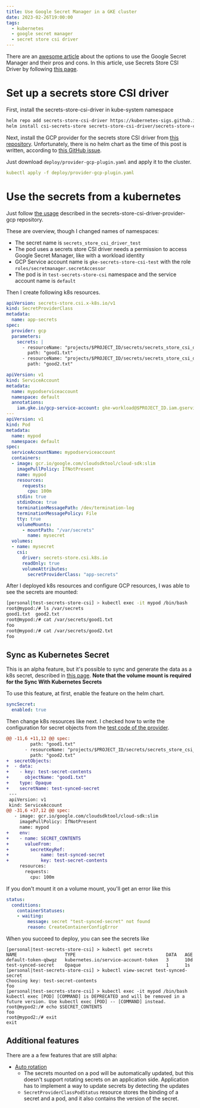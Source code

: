 ```yaml
---
title: Use Google Secret Manager in a GKE cluster
date: 2023-02-26T19:00:00
tags:
  - kubernetes
  - google secret manager
  - secret store csi driver
---
```


There are an [awesome article](https://medium.com/google-cloud/consuming-google-secret-manager-secrets-in-gke-911523207a79) about the options to use the Google Secret Manager and their pros and cons.
In this article, use Secrets Store CSI Driver by following [this page](https://secrets-store-csi-driver.sigs.k8s.io/getting-started/installation.html).

# Set up a secrets store CSI driver

First, install the secrets-store-csi-driver in kube-system namespace

```bash
helm repo add secrets-store-csi-driver https://kubernetes-sigs.github.io/secrets-store-csi-driver/charts
helm install csi-secrets-store secrets-store-csi-driver/secrets-store-csi-driver --namespace kube-system
```

Next, install the GCP provider for the secrets store CSI driver from [this repository](https://github.com/GoogleCloudPlatform/secrets-store-csi-driver-provider-gcp).
Unfortunately, there is no helm chart as the time of this post is written, according to [this GitHub issue](https://github.com/GoogleCloudPlatform/secrets-store-csi-driver-provider-gcp/issues/131).

Just download `deploy/provider-gcp-plugin.yaml` and apply it to the cluster.

```yml
kubectl apply -f deploy/provider-gcp-plugin.yaml
```

# Use the secrets from a kubernetes

Just follow [the usage](https://github.com/GoogleCloudPlatform/secrets-store-csi-driver-provider-gcp#usage) described in the secrets-store-csi-driver-provider-gcp repository.

These are overview, though I changed names of namespaces:

* The secret name is `secrets_store_csi_driver_test`
* The pod uses a secrets store CSI driver needs a permission to access Google Secret Manager, like with a workload identity
* GCP Service account name is `gke-secrets-store-csi-test` with the role `roles/secretmanager.secretAccessor`
* The pod is in `test-secrets-store-csi` namespace and the service account name is `default`

Then I create following k8s resources.

```yml
apiVersion: secrets-store.csi.x-k8s.io/v1
kind: SecretProviderClass
metadata:
  name: app-secrets
spec:
  provider: gcp
  parameters:
    secrets: |
      - resourceName: "projects/$PROJECT_ID/secrets/secrets_store_csi_driver_test/versions/latest"
        path: "good1.txt"
      - resourceName: "projects/$PROJECT_ID/secrets/secrets_store_csi_driver_test/versions/latest"
        path: "good2.txt"
```

```yml
apiVersion: v1
kind: ServiceAccount
metadata:
  name: mypodserviceaccount
  namespace: default
  annotations:
    iam.gke.io/gcp-service-account: gke-workload@$PROJECT_ID.iam.gserviceaccount.com
---
apiVersion: v1
kind: Pod
metadata:
  name: mypod
  namespace: default
spec:
  serviceAccountName: mypodserviceaccount
  containers:
  - image: gcr.io/google.com/cloudsdktool/cloud-sdk:slim
    imagePullPolicy: IfNotPresent
    name: mypod
    resources:
      requests:
        cpu: 100m
    stdin: true
    stdinOnce: true
    terminationMessagePath: /dev/termination-log
    terminationMessagePolicy: File
    tty: true
    volumeMounts:
      - mountPath: "/var/secrets"
        name: mysecret
  volumes:
  - name: mysecret
    csi:
      driver: secrets-store.csi.k8s.io
      readOnly: true
      volumeAttributes:
        secretProviderClass: "app-secrets"
```

After I deployed k8s resources and configure GCP resources, I was able to see the secrets are mounted:

```bash
[personal|test-secrets-store-csi] > kubectl exec -it mypod /bin/bash
root@mypod:/# ls /var/secrets
good1.txt  good2.txt
root@mypod:/# cat /var/secrets/good1.txt
foo
root@mypod:/# cat /var/secrets/good2.txt
foo
```


## Sync as Kubernetes Secret

This is an alpha feature, but it's possible to sync and generate the data as a k8s secret, described in [this page](https://secrets-store-csi-driver.sigs.k8s.io/topics/sync-as-kubernetes-secret.html).
**Note that the volume mount is required for the Sync With Kubernetes Secrets**

To use this feature, at first, enable the feature on the helm chart.

```yml
syncSecret:
  enabled: true
```

Then change k8s resources like next.
I checked how to write the configuration for secret objects from the [test code of the provider](https://github.com/GoogleCloudPlatform/secrets-store-csi-driver-provider-gcp/blob/12450d1ac7098fa3fea1593d666950c0c2c1d008/test/e2e/templates/test-sync.yaml.tmpl#L24-L29).
```diff
@@ -11,6 +11,12 @@ spec:
         path: "good1.txt"
       - resourceName: "projects/$PROJECT_ID/secrets/secrets_store_csi_driver_test/versions/latest"
         path: "good2.txt"
+  secretObjects:
+  - data:
+    - key: test-secret-contents
+      objectName: "good1.txt"
+    type: Opaque
+    secretName: test-synced-secret
 ---
 apiVersion: v1
 kind: ServiceAccount
@@ -31,6 +37,12 @@ spec:
   - image: gcr.io/google.com/cloudsdktool/cloud-sdk:slim
     imagePullPolicy: IfNotPresent
     name: mypod
+    env:
+    - name: SECRET_CONTENTS
+      valueFrom:
+        secretKeyRef:
+            name: test-synced-secret
+            key: test-secret-contents
     resources:
       requests:
         cpu: 100m
```

If you don't mount it on a volume mount, you'll get an error like this

```yml
status:
  conditions:
    containerStatuses:
    - waiting:
        message: secret "test-synced-secret" not found
        reason: CreateContainerConfigError
```

When you succeed to deploy, you can see the secrets like

```fish
[personal|test-secrets-store-csi] > kubectl get secrets
NAME                  TYPE                                  DATA   AGE
default-token-qbwgz   kubernetes.io/service-account-token   3      10d
test-synced-secret    Opaque                                1      1s
[personal|test-secrets-store-csi] > kubectl view-secret test-synced-secret
Choosing key: test-secret-contents
foo
[personal|test-secrets-store-csi] > kubectl exec -it mypod /bin/bash
kubectl exec [POD] [COMMAND] is DEPRECATED and will be removed in a future version. Use kubectl exec [POD] -- [COMMAND] instead.
root@mypod2:/# echo $SECRET_CONTENTS
foo
root@mypod2:/# exit
exit
```


## Additional features

There are a a few features that are still alpha:

* [Auto rotation](https://secrets-store-csi-driver.sigs.k8s.io/topics/secret-auto-rotation.html)
    * The secrets mounted on a pod will be automatically updated, but this doesn't support rotating secrets on an application side. Application has to implement a way to update secrets by detecting the updates
    * `SecretProviderClassPodStatus` resource stores the binding of a secret and a pod, and it also contains the version of the secret.


